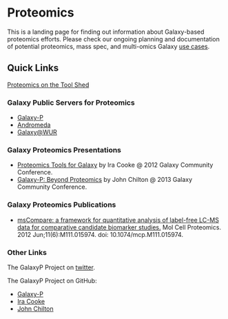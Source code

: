 # Proteomics

This is a landing page for finding out information about Galaxy-based proteomics efforts. Please check our ongoing planning and documentation of potential proteomics, mass spec, and multi-omics Galaxy [use cases](/src/proteomics/use-cases/index.md).

## Quick Links

[Proteomics on the Tool Shed](https://toolshed.g2.bx.psu.edu/repository/browse_repositories_in_category?status=done&message=&id=4963efc937542d6d)

### Galaxy Public Servers for Proteomics

* [Galaxy-P](https://usegalaxyp.org)
* [Andromeda](http://galaxy.nbic.nl/)
* [Galaxy@WUR](http://galaxy.wur.nl/)

### Galaxy Proteomics Presentations

* [Proteomics Tools for Galaxy](http://wiki.galaxyproject.org/Documents/Presentations/GCC2012?action=AttachFile&do=view&target=Cooke.pdf) by Ira Cooke @ 2012 Galaxy Community Conference.
* [Galaxy-P: Beyond Proteomics](http://bit.ly/beyond-proteomics) by John Chilton @ 2013 Galaxy Community Conference.

### Galaxy Proteomics Publications

* [msCompare: a framework for quantitative analysis of label-free LC-MS data for comparative candidate biomarker studies.](http://www.ncbi.nlm.nih.gov/pubmed/22318370) Mol Cell Proteomics. 2012 Jun;11(6):M111.015974. doi: 10.1074/mcp.M111.015974.

### Other Links

The GalaxyP Project on [twitter](https://twitter.com/usegalaxyp).

The GalaxyP Project on GitHub: 
* [Galaxy-P](https://github.com/galaxyproteomics/)
* [Ira Cooke](https://github.com/iracooke/)
* [John Chilton](https://github.com/jmchilton)
